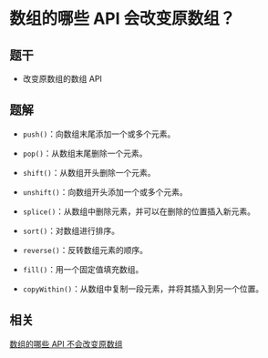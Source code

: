 # 数组的哪些 API 会改变原数组？

## 题干

- 改变原数组的数组 API

## 题解


- `push()`：向数组末尾添加一个或多个元素。

- `pop()`：从数组末尾删除一个元素。

- `shift()`：从数组开头删除一个元素。

- `unshift()`：向数组开头添加一个或多个元素。

- `splice()`：从数组中删除元素，并可以在删除的位置插入新元素。

- `sort()`：对数组进行排序。

- `reverse()`：反转数组元素的顺序。

- `fill()`：用一个固定值填充数组。

- `copyWithin()`：从数组中复制一段元素，并将其插入到另一个位置。


## 相关

[数组的哪些 API 不会改变原数组](./040028_no_update_originalarray.md)